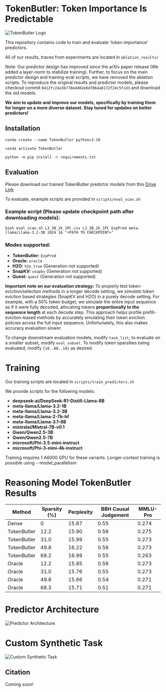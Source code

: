 # TokenButler: Token Importance Is Predictable


![TokenButler Logo](https://github.com/abdelfattah-lab/TokenButler/blob/main/figs/tokenbutlerlogo.png)

This repository contains code to train and evaluate 'token importance' predictors.

All of our results, traces from experiments are located in `ablation_results/`

Note: Our predictor design has improved since the arXiv paper release (We added a layer-norm to stabilize training). Further, to focus on the main predictor design and training-eval scripts, we have removed the ablation scripts. To reproduce the original results and predictor models, please checkout commit `0412fc24a3b770e4d82e6d7064a8172f24c5fcd3` and download the old models.

**We aim to update and improve our models, specifically by training them for longer on a more diverse dataset. Stay tuned for updates on better predictors!**


## Installation

`conda create --name TokenButler python=3.10`

`conda activate TokenButler`

`python -m pip install -r requirements.txt`

## Evaluation
Please download our trained TokenButler predictor models from this [Drive Link](https://drive.google.com/drive/folders/1psNZ1SU0LaZJ-x5MQGH59CzYSmeT4yRf?usp=sharing)

To evaluate, example scripts are provided in `scripts/eval_scan.sh`

### Example script (Please update checkpoint path after downloading models):
```
bash eval_scan.sh L3_3B_2k_1PC.csv L3_3B_2k_1PC ExpPred meta-llama/Llama-3.2-3B 1024 16 "<PATH TO CHECKPOINT>"
```

### Modes supported: 
- **TokenButler:** `ExpPred`
- **Oracle:** `oracle`
- **H2O:** `h2o_true` (Generation not supported)
- **SnapKV:** `snapkv` (Generation not supported)
- **Quest:** `quest` (Generation not supported)


**Important note on our evaluation strategy:** To properly test token-eviction/selection methods in a longer decode setting, we _simulate_ token eviction based strategies (SnapKV and H2O) in a purely decode setting. For example, with a 50% token budget, we simulate the entire input sequence as if it were fully decoded, allocating tokens **proportionally to the sequence length** at each decode step. This approach helps profile prefill-eviction-based methods by accurately emulating their token eviction policies across the full input sequence. Unfortunately, this also makes accuracy evaluation slower.

To change downstream evaluation models, modify `task_list`, to evaluate on a smaller subset, modify `eval_subset`. To modify token sparsities being evaluated, modify `{10..60..10}` as desired.


# Training
Our training scripts are located in `scripts/train_predictors.sh`

We provide scripts for the following models:

- **deepseek-ai/DeepSeek-R1-Distill-Llama-8B**
- **meta-llama/Llama-3.2-1B**
- **meta-llama/Llama-3.2-3B**
- **meta-llama/Llama-2-7b-hf**
- **meta-llama/Llama-3.1-8B**
- **mistralai/Mistral-7B-v0.1**
- **Qwen/Qwen2.5-3B**
- **Qwen/Qwen2.5-7B**
- **microsoft/Phi-3.5-mini-instruct**
- **microsoft/Phi-3-mini-4k-instruct**

Training requires 1 A6000 GPU for these variants. Longer-context training is possible using --model_parallelism

# Reasoning Model TokenButler Results
|Method     |Sparsity (%)      |Perplexity|BBH Causal Judgement|MMLU-Pro           |
|-----------|------------------|----------|--------------------|-------------------|
|Dense      |0    |15.87     |0.55  |0.274 |
|TokenButler|12.2 |15.90     |0.56  |0.275 |
|TokenButler|31.0 |15.99     |0.55  |0.273 |
|TokenButler|49.8 |16.22     |0.56  |0.273 |
|TokenButler|68.2 |16.99     |0.55  |0.263 |
|Oracle     |12.2 |15.85     |0.56  |0.273 |
|Oracle     |31.0 |15.76     |0.55  |0.273 |
|Oracle     |49.8 |15.66     |0.54  |0.271 |
|Oracle     |68.3 |15.71     |0.51  |0.271 |


# Predictor Architecture

![Predictor Architecture](https://github.com/abdelfattah-lab/TokenButler/blob/main/figs/mainfig.png)

# Custom Synthetic Task

![Custom Synthetic Task](https://github.com/abdelfattah-lab/TokenButler/blob/main/figs/datasetfig.png)

## Citation


Coming soon!
